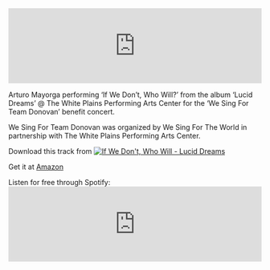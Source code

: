 <div class="alignleft"><iframe src="http://www.youtube.com/embed/aj-IRTF2eOo" frameborder="0" height="auto" width="100%"></iframe></div>
<p>Arturo Mayorga performing ‘If We Don’t, Who Will?’ from the album ‘Lucid Dreams’ @ The White Plains Performing Arts Center for the ‘We Sing For Team Donovan’ benefit concert.</p>
<p>We Sing For Team Donovan was organized by We Sing For The World in partnership with The White Plains Performing Arts Center.</p>
<p>Download this track from <a href="http://itunes.apple.com/us/album/if-we-dont-who-will/id514977457?i=514977538&amp;uo=4" target="itunes_store"><img style="border: 0;" src="http://r.mzstatic.com/images/web/linkmaker/badge_itunes-sm.gif" alt="If We Don't, Who Will - Lucid Dreams"></a></p>
<p>Get it at <a href="http://www.amazon.com/gp/product/B007PW0RI6/ref=as_li_ss_tl?ie=UTF8&amp;tag=artumayodotco-20&amp;linkCode=as2&amp;camp=1789&amp;creative=390957&amp;creativeASIN=B007PW0RI6">Amazon<img style="border: none !important; margin: 0px !important;" src="http://www.assoc-amazon.com/e/ir?t=artumayodotco-20&amp;l=as2&amp;o=1&amp;a=B007PW0RI6" alt="" height="1" width="1" border="0"></a></p>
<p>Listen for free through Spotify: <iframe src="https://embed.spotify.com/?uri=spotify:track:0tOqzuogMjcahxvYQkttgO" frameborder="0" height="auto" width="100%"></iframe></p>
<p><script type="text/javascript">// <![CDATA[
        amayorgaSetBg("video");
// ]]&gt;</script></p>

